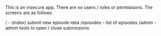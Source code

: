 This is an insecure app.  There are no users / roles or permisisons.  The screens are as follows

/ - (index) submit new episode idea
/episodes - list of episodes
/admin - admin tools to open / close submissions